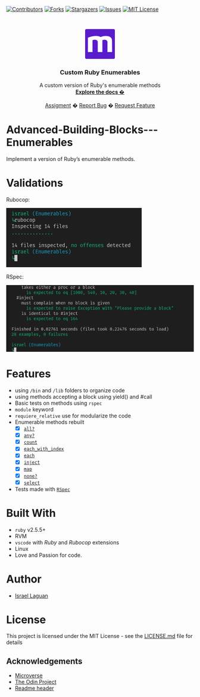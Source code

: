 
<!-- PROJECT SHIELDS -->
<!--
*** I'm using markdown "reference style" links for readability.
*** Reference links are enclosed in brackets [ ] instead of parentheses ( ).
*** See the bottom of this document for the declaration of the reference variables
*** for contributors-url, forks-url, etc. This is an optional, concise syntax you may use.
*** https://www.markdownguide.org/basic-syntax/#reference-style-links
-->
[![Contributors][contributors-shield]][contributors-url]
[![Forks][forks-shield]][forks-url]
[![Stargazers][stars-shield]][stars-url]
[![Issues][issues-shield]][issues-url]
[![MIT License][license-shield]][license-url]



<!-- PROJECT LOGO -->
<br />
<p align="center">
  <a href="https://www.microverse.org/">
    <img src="doc/microverse.png" alt="Logo" width="80" height="80">
  </a>

  <h3 align="center">Custom Ruby Enumerables</h3>

  <p align="center">
    A custom version of Ruby's enumerable methods
    <br />
    <a href="https://github.com/Israel-Laguan/Advanced-Building-Blocks---Enumerables/blob/master/README.md"><strong>Explore the docs �</strong></a>
    <br />
    <br />
    <a href="https://www.theodinproject.com/courses/ruby-programming/lessons/advanced-building-blocks.">Assigment</a>
    �
    <a href="https://github.com/Israel-Laguan/Advanced-Building-Blocks---Enumerables/issues">Report Bug</a>
    �
    <a href="https://github.com/Israel-Laguan/Advanced-Building-Blocks---Enumerables/issues">Request Feature</a>
  </p>
</p>

# Advanced-Building-Blocks---Enumerables
Implement a version of Ruby’s enumerable methods.

# Validations

Rubocop: 

![rubocop-validation](doc/rubocop.png)

RSpec: 

![rubocop-validation](doc/rspec.png)

# Features

* using `/bin` and `/lib` folders to organize code
* using methods accepting a block using yield() and #call
* Basic tests on methods using `rspec`
* `module` keyword
* `requiere_relative` use for modularize the code
* Enumerable methods rebuilt
    + [x] [`all?`](https://ruby-doc.org/core-2.6.3/Enumerable.html#method-i-all-3F)
    + [x] [`any?`](https://ruby-doc.org/core-2.6.3/Enumerable.html#method-i-none-3F)
    + [x] [`count`](https://ruby-doc.org/core-2.6.3/Enumerable.html#method-i-none-3F)
    + [x] [`each_with_index`](https://ruby-doc.org/core-2.6.3/Enumerable.html#method-i-each_with_index)
    + [x] [`each`]()
    + [x] [`inject`](https://ruby-doc.org/core-2.6.3/Enumerable.html#method-i-inject)
    + [x] [`map`](https://ruby-doc.org/core-2.6.3/Enumerable.html#method-i-map)
    + [x] [`none?`](https://ruby-doc.org/core-2.6.3/Enumerable.html#method-i-none-3F)
    + [x] [`select`](https://ruby-doc.org/core-2.6.3/Enumerable.html#method-i-none-3F)
* Tests made with [`RSpec`](https://relishapp.com/rspec/)

# Built With

* `ruby` v2.5.5+
* RVM
* `vscode` with _Ruby_ and _Rubocop_ extensions
* Linux
* Love and Passion for code.

# Author

* [Israel Laguan](https://github.com/Israel-Laguan)

# License

This project is licensed under the MIT License - see the [LICENSE.md](LICENSE.md) file for details 

<!-- ACKNOWLEDGEMENTS -->
## Acknowledgements
* [Microverse](https://www.microverse.org/)
* [The Odin Project](https://www.theodinproject.com/)
* [Readme header](https://github.com/collinsugwu/Microverse201-Enumerable-Methods)




<!-- MARKDOWN LINKS & IMAGES -->
<!-- https://www.markdownguide.org/basic-syntax/#reference-style-links -->
[contributors-shield]: https://img.shields.io/github/contributors/othneildrew/Best-README-Template.svg?style=flat-square
[contributors-url]: https://github.com/Israel-Laguan/Advanced-Building-Blocks---Enumerables/graphs/contributors
[forks-shield]: https://img.shields.io/github/forks/Israel-Laguan/Advanced-Building-Blocks---Enumerables
[forks-url]: https://github.com/Israel-Laguan/Advanced-Building-Blocks---Enumerables/network/members
[stars-shield]: https://img.shields.io/github/stars/Israel-Laguan/Advanced-Building-Blocks---Enumerables
[stars-url]: https://github.com/Israel-Laguan/Advanced-Building-Blocks---Enumerables/stargazers
[issues-shield]: https://img.shields.io/github/issues/Israel-Laguan/Advanced-Building-Blocks---Enumerables
[issues-url]: https://github.com/Israel-Laguan/Advanced-Building-Blocks---Enumerables/issues
[license-shield]: https://img.shields.io/github/license/Israel-Laguan/Advanced-Building-Blocks---Enumerables
[license-url]: https://github.com/Israel-Laguan/Advanced-Building-Blocks---Enumerables/blob/master/LICENSE.txt